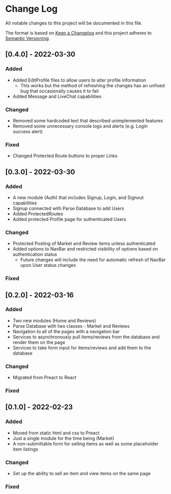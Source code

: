 # Change Log
All notable changes to this project will be documented in this file.
 
The format is based on [Keep a Changelog](http://keepachangelog.com/)
and this project adheres to [Semantic Versioning](http://semver.org/).

## [0.4.0] - 2022-03-30

### Added
- Added EditProfile files to allow users to alter profile information
  - This works but the method of refreshing the changes has an unfixed bug that occasionally causes it to fail
- Added Message and LiveChat capabilities

### Changed
- Removed some hardcoded text that described unimplemented features
- Removed some unnecessary console logs and alerts (e.g. Login success alert)

### Fixed
- Changed Protected Route buttons to proper Links

## [0.3.0] - 2022-03-30

### Added
- A new module (Auth) that includes Signup, Login, and Signout capabilities
- Signup connected with Parse Database to add Users
- Added ProtectedRoutes
- Added protected Profile page for authenticated Users

### Changed
- Protected Posting of Market and Review items unless authenticated
- Added options to NavBar and restricted visibility of options based on authentication status
  - Future changes will include the need for automatic refresh of NavBar upon User status changes

### Fixed
 
## [0.2.0] - 2022-03-16
   
### Added

- Two new modules (Home and Reviews)
- Parse Database with two classes - Market and Reviews
- Navigation to all of the pages with a navigation bar
- Services to asynchronously pull items/reviews from the database and render them on the page
- Services to take form input for items/reviews and add them to the database

### Changed
 
- Migrated from Preact to React

### Fixed
 
 
## [0.1.0] - 2022-02-23
 
### Added

- Moved from static html and css to Preact
- Just a single module for the time being (Market)
- A non-submittable form for selling items as well as some placeholder item listings

### Changed
 
- Set up the ability to sell an item and view items on the same page

### Fixed
